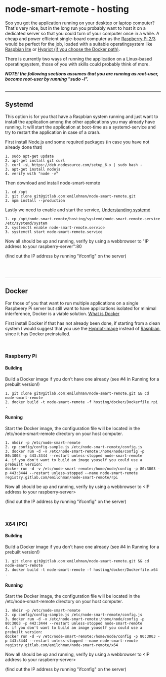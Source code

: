 # node-smart-remote - hosting

Soo you got the application running on your desktop or laptop computer? That's very nice, but in the long run you probably want to host it on a dedicated server so that you could turn of your computer once in a while.
A cheap and power efficient single-board computer as the [Raspberry Pi 2/3](https://en.wikipedia.org/wiki/Raspberry_Pi) would be perfect for the job, loaded with a suitable operatingsystem like [Raspbian lite](https://www.raspberrypi.org/downloads/raspbian/) or [Hypriot (if you choose the Docker path)](https://blog.hypriot.com/downloads/).

There is currently two ways of running the application on a Linux-based operatingsystem, those of you with skills could probably think of more.

***NOTE! the following sections assumes that you are running as root-user, become root-user by running "sudo -i".***
<br>
<br>

---

## Systemd

This option is for you that have a Raspbian system running and just want to install the application among the other applications you may already have running.
It will start the application at boot-time as a systemd-service and try to restart the application in case of a crash.

First install Node.js and some required packages (in case you have not already done that)

    1. sudo apt-get update
    2. apt-get install git curl
    2. curl -sL https://deb.nodesource.com/setup_6.x | sudo bash -
    3. apt-get install nodejs
    4. verify with "node -v"

Then download and install node-smart-remote

    1. cd /opt
    2. git clone git@gitlab.com:emilohman/node-smart-remote.git
    3. npm install --production

Lastly we need to enable and start the service, [Understanding systemd](https://www.linux.com/learn/understanding-and-using-systemd)

    1. cp /opt/node-smart-remote/hosting/systemd/node-smart-remote.service /etc/systemd/system
    2. systemctl enable node-smart-remote.service
    3. systemctl start node-smart-remote.service

Now all should be up and running, verify by using a webbrowser to "IP address to your raspberry-server":80

(find out the IP address by running "ifconfig" on the server)

<br>
<br>

---

## Docker

For those of you that want to run multiple applications on a single Raspbeery Pi server but still want to have applications isolated for minimal interference, Docker is a viable solution.
[What is Docker](https://www.docker.com/what-container)

First install Docker if that has not already been done, if starting from a clean system I would suggest that you use the [Hypriot-image](https://blog.hypriot.com/downloads/) instead of [Raspbian](https://www.raspberrypi.org/downloads/raspbian/), since it has Docker preinstalled.

<br>

### Raspberry Pi

#### Building

Build a Docker image if you don't have one already (see #4 in Running for a prebuilt version!)

    1. git clone git@gitlab.com:emilohman/node-smart-remote.git && cd node-smart-remote
    2. docker build -t node-smart-remote -f hosting/docker/Dockerfile.rpi .

#### Running

Start the Docker image, the configuration file will be located in the /etc/node-smart-remote directory on your host computer.

    1. mkdir -p /etc/node-smart-remote
    2. cp config/config-sample.js /etc/node-smart-remote/config.js
    3. docker run -d -v /etc/node-smart-remote:/home/node/config -p 80:3003 -p 443:3444 --restart unless-stopped node-smart-remote
    4. if you don't want to build an image youself you could use a prebuilt version:
    docker run -d -v /etc/node-smart-remote:/home/node/config -p 80:3003 -p 443:3444 --restart unless-stopped --name node-smart-remote registry.gitlab.com/emilohman/node-smart-remote/rpi
    
Now all should be up and running, verify by using a webbrowser to \<IP address to your raspberry-server>

(find out the IP address by running "ifconfig" on the server)

<br>

### X64 (PC)

#### Building

Build a Docker image if you don't have one already (see #4 in Running for a prebuilt version!)

    1. git clone git@gitlab.com:emilohman/node-smart-remote.git && cd node-smart-remote
    2. docker build -t node-smart-remote -f hosting/docker/Dockerfile.x64 .

#### Running

Start the Docker image, the configuration file will be located in the /etc/node-smart-remote directory on your host computer.

    1. mkdir -p /etc/node-smart-remote
    2. cp config/config-sample.js /etc/node-smart-remote/config.js
    3. docker run -d -v /etc/node-smart-remote:/home/node/config -p 80:3003 -p 443:3444 --restart unless-stopped node-smart-remote
    4. if you don't want to build an image youself you could use a prebuilt version:
    docker run -d -v /etc/node-smart-remote:/home/node/config -p 80:3003 -p 443:3444 --restart unless-stopped --name node-smart-remote registry.gitlab.com/emilohman/node-smart-remote/x64

Now all should be up and running, verify by using a webbrowser to \<IP address to your raspberry-server>

(find out the IP address by running "ifconfig" on the server)